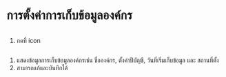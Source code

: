 # การตั้งค่าการเก็บข้อมูลองค์กร

<figure><img src="../../.gitbook/assets/image (2) (1) (1) (2).png" alt=""><figcaption></figcaption></figure>

1. กดที่ icon&#x20;



<figure><img src="../../.gitbook/assets/screencapture-app-carbonwize-io-dashboard-tgo-2024-07-17-17_42_33.png" alt=""><figcaption></figcaption></figure>

1. แสดงข้อมูลการเก็บข้อมูลองค์กรเช่น ชื่อองค์กร, ตั้งค่าปีบัญชี, วันที่เริ่มเก็บข้อมูล และ สถานที่ตั้ง
2. สามารถแก้และบันทึกได้
